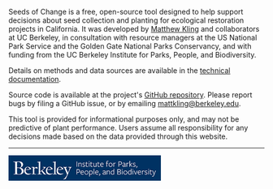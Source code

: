 Seeds of Change is a free, open-source tool designed to help support decisions about seed collection and planting for ecological restoration projects in California. It was developed by [Matthew Kling](http://matthewkling.net/) and collaborators at UC Berkeley, in consultation with resource managers at the US National Park Service and the Golden Gate National Parks Conservancy, and with funding from the UC Berkeley Institute for Parks, People, and Biodiversity.

Details on methods and data sources are available in the [technical documentation](https://docs.google.com/document/d/18FQXB0rRmUjwHFApfbmLkkWWxDHxmTI5OWUgA0sZO0k/edit?usp=sharing).

Source code is available at the project's [GitHub repository](https://github.com/matthewkling/seeds-of-change). Please report bugs by filing a GitHub issue, or by emailing [mattkling\@berkeley.edu](mailto:mattkling@berkeley.edu).

This tool is provided for informational purposes only, and may not be predictive of plant performance. Users assume all responsibility for any decisions made based on the data provided through this website.

---

<img src="images/BIPPB_logo.jpg" alt="BIPPB logo" style="width:300px;"/>